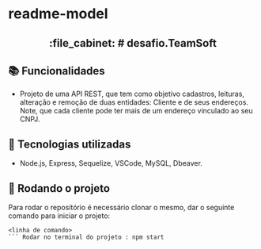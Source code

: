 
# readme-model
<h2 align="center">:file_cabinet: # desafio.TeamSoft </h2>


## :books: Funcionalidades
*  Projeto de uma API REST, que tem como objetivo cadastros, leituras, alteração e remoção de duas entidades: Cliente e de seus endereços. Note, que cada cliente pode ter mais de um endereço vinculado ao seu CNPJ.

## :wrench: Tecnologias utilizadas
* Node.js, Express, Sequelize, VSCode, MySQL, Dbeaver.

## :rocket: Rodando o projeto
Para rodar o repositório é necessário clonar o mesmo, dar o seguinte comando para iniciar o projeto:
```
<linha de comando>
``` Rodar no terminal do projeto : npm start
